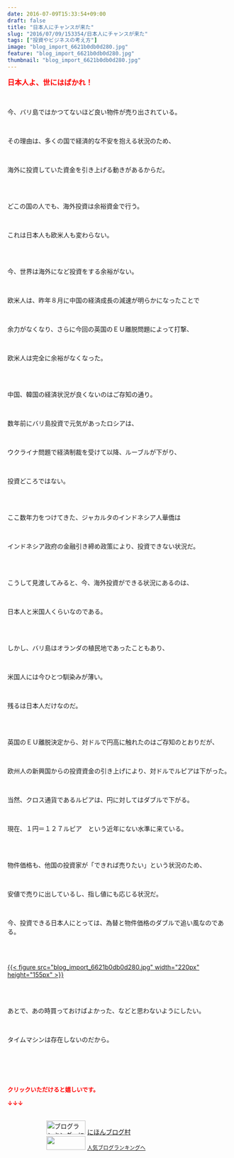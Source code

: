 ```yaml
---
date: 2016-07-09T15:33:54+09:00
draft: false
title: "日本人にチャンスが来た"
slug: "2016/07/09/153354/日本人にチャンスが来た"
tags: ["投資やビジネスの考え方"]
image: "blog_import_6621b0db0d280.jpg"
feature: "blog_import_6621b0db0d280.jpg"
thumbnail: "blog_import_6621b0db0d280.jpg"
---
```

<p><font color="#ff0000" size="3"><strong>日本人よ、世にはばかれ！</strong></font></p><br/><p>今、バリ島ではかつてないほど良い物件が売り出されている。<br/></p><br/><p>その理由は、多くの国で経済的な不安を抱える状況のため、<br/></p><br/><p>海外に投資していた資金を引き上げる動きがあるからだ。<br/></p><br/><br/><p>どこの国の人でも、海外投資は余裕資金で行う。<br/></p><br/><p>これは日本人も欧米人も変わらない。</p><br/><br/><p>今、世界は海外になど投資をする余裕がない。<br/></p><br/><p>欧米人は、昨年８月に中国の経済成長の減速が明らかになったことで<br/></p><br/><p>余力がなくなり、さらに今回の英国のＥＵ離脱問題によって打撃、<br/></p><br/><p>欧米人は完全に余裕がなくなった。</p><br/><br/><p>中国、韓国の経済状況が良くないのはご存知の通り。<br/></p><br/><p>数年前にバリ島投資で元気があったロシアは、<br/></p><br/><p>ウクライナ問題で経済制裁を受けて以降、ルーブルが下がり、<br/></p><br/><p>投資どころではない。</p><br/><br/><p>ここ数年力をつけてきた、ジャカルタのインドネシア人華僑は<br/></p><br/><p>インドネシア政府の金融引き締め政策により、投資できない状況だ。</p><br/><br/><p>こうして見渡してみると、今、海外投資ができる状況にあるのは、<br/></p><br/><p>日本人と米国人くらいなのである。</p><br/><br/><p>しかし、バリ島はオランダの植民地であったこともあり、<br/></p><br/><p>米国人には今ひとつ馴染みが薄い。</p><br/><p>残るは日本人だけなのだ。</p><br/><br/><p>英国のＥＵ離脱決定から、対ドルで円高に触れたのはご存知のとおりだが、<br/></p><br/><p>欧州人の新興国からの投資資金の引き上げにより、対ドルでルピアは下がった。<br/></p><br/><p>当然、クロス通貨であるルピアは、円に対してはダブルで下がる。<br/></p><br/><p>現在、１円＝１２７ルピア　という近年にない水準に来ている。</p><br/><br/><p>物件価格も、他国の投資家が「できれば売りたい」という状況のため、</p><br/><p>安値で売りに出しているし、指し値にも応じる状況だ。</p><br/><p>今、投資できる日本人にとっては、為替と物件価格のダブルで追い風なのである。</p><br/><p><br/><a href="blog_import_6621b0dc4a6b5.jpg">{{< figure src="blog_import_6621b0db0d280.jpg" width="220px" height="155px" >}}</a> <br/></p><br/><br/><p>あとで、あの時買っておけばよかった、などと思わないようにしたい。<br/></p><br/><p>タイムマシンは存在しないのだから。</p><br/><p><br/><br/></p><p><font color="#ff0000" size="2"><strong>クリックいただけると嬉しいです。<br/></strong></font></p><p><font color="#ff0000" size="2"><strong>↓↓↓</strong></font></p><p><br/><a href="ranking.html" target="_blank"><img border="0" alt="ブログランキング・にほんブログ村へ" src="data:image/svg+xml;charset=utf-8,%3Csvg%20xmlns%3D%22http%3A%2F%2Fwww.w3.org%2F2000%2Fsvg%22%20title%3D%22Placeholder%20for%20Images%22%20role%3D%22presentation%22%20viewBox%3D%220%200%2088%2031%22%20%2F%3E" width="88" height="31" data-src="https://img-proxy.blog-video.jp/images?url=http%3A%2F%2Fwww.blogmura.com%2Fimg%2Fwww88_31.gif" style="aspect-ratio: auto 88 / 31;"/><noscript><img border="0" alt="ブログランキング・にほんブログ村へ" src="https://img-proxy.blog-video.jp/images?url=http%3A%2F%2Fwww.blogmura.com%2Fimg%2Fwww88_31.gif" width="88" height="31"></noscript></a> <a href="ranking.html" target="_blank">にほんブログ村</a> <br/><a title="人気ブログランキングへ" href="link.php?1804582"><img border="0" src="data:image/svg+xml;charset=utf-8,%3Csvg%20xmlns%3D%22http%3A%2F%2Fwww.w3.org%2F2000%2Fsvg%22%20title%3D%22Placeholder%20for%20Images%22%20role%3D%22presentation%22%20viewBox%3D%220%200%2088%2031%22%20%2F%3E" width="88" height="31" data-src="https://blog.with2.net/img/banner/banner_22.gif" style="aspect-ratio: auto 88 / 31;"/><noscript><img border="0" src="https://blog.with2.net/img/banner/banner_22.gif" width="88" height="31"></noscript></a> <a style="FONT-SIZE: 12px" href="link.php?1804582">人気ブログランキングへ</a> </p>

